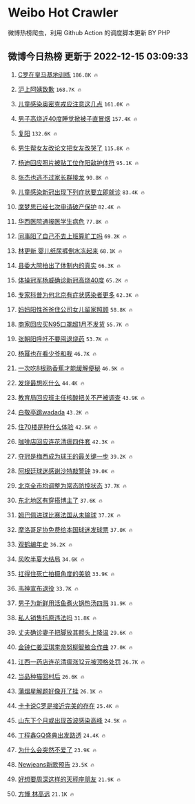 # Weibo Hot Crawler 



微博热榜爬虫，利用 Github Action 的调度脚本更新 BY PHP 


## 微博今日热榜 更新于 2022-12-15 03:09:33 
1. [C罗在皇马基地训练](https://s.weibo.com/weibo?q=%23C%E7%BD%97%E5%9C%A8%E7%9A%87%E9%A9%AC%E5%9F%BA%E5%9C%B0%E8%AE%AD%E7%BB%83%23&t=31&band_rank=1&Refer=top) `186.8K 🔥` 

1. [沪上阿姨致歉](https://s.weibo.com/weibo?q=%23%E6%B2%AA%E4%B8%8A%E9%98%BF%E5%A7%A8%E8%87%B4%E6%AD%89%23&t=31&band_rank=2&Refer=top) `168.7K 🔥` 

1. [儿童感染奥密克戎应注意这几点](https://s.weibo.com/weibo?q=%23%E5%84%BF%E7%AB%A5%E6%84%9F%E6%9F%93%E5%A5%A5%E5%AF%86%E5%85%8B%E6%88%8E%E5%BA%94%E6%B3%A8%E6%84%8F%E8%BF%99%E5%87%A0%E7%82%B9%23&t=31&band_rank=3&Refer=top) `161.0K 🔥` 

1. [男子高烧近40度睡觉掀被子直冒烟](https://s.weibo.com/weibo?q=%23%E7%94%B7%E5%AD%90%E9%AB%98%E7%83%A7%E8%BF%9140%E5%BA%A6%E7%9D%A1%E8%A7%89%E6%8E%80%E8%A2%AB%E5%AD%90%E7%9B%B4%E5%86%92%E7%83%9F%23&t=31&band_rank=4&Refer=top) `157.4K 🔥` 

1. [复阳](https://s.weibo.com/weibo?q=%23%E5%A4%8D%E9%98%B3%23&t=31&band_rank=5&Refer=top) `132.6K 🔥` 

1. [男生帮女友改论文把女友改哭了](https://s.weibo.com/weibo?q=%23%E7%94%B7%E7%94%9F%E5%B8%AE%E5%A5%B3%E5%8F%8B%E6%94%B9%E8%AE%BA%E6%96%87%E6%8A%8A%E5%A5%B3%E5%8F%8B%E6%94%B9%E5%93%AD%E4%BA%86%23&t=31&band_rank=6&Refer=top) `115.8K 🔥` 

1. [杨迪回应照片被贴工位作阳敌护体符](https://s.weibo.com/weibo?q=%23%E6%9D%A8%E8%BF%AA%E5%9B%9E%E5%BA%94%E7%85%A7%E7%89%87%E8%A2%AB%E8%B4%B4%E5%B7%A5%E4%BD%8D%E4%BD%9C%E9%98%B3%E6%95%8C%E6%8A%A4%E4%BD%93%E7%AC%A6%23&t=31&band_rank=7&Refer=top) `95.1K 🔥` 

1. [张杰也逃不过家长群接龙](https://s.weibo.com/weibo?q=%23%E5%BC%A0%E6%9D%B0%E4%B9%9F%E9%80%83%E4%B8%8D%E8%BF%87%E5%AE%B6%E9%95%BF%E7%BE%A4%E6%8E%A5%E9%BE%99%23&t=31&band_rank=8&Refer=top) `90.8K 🔥` 

1. [儿童感染新冠出现下列症状要立即就诊](https://s.weibo.com/weibo?q=%23%E5%84%BF%E7%AB%A5%E6%84%9F%E6%9F%93%E6%96%B0%E5%86%A0%E5%87%BA%E7%8E%B0%E4%B8%8B%E5%88%97%E7%97%87%E7%8A%B6%E8%A6%81%E7%AB%8B%E5%8D%B3%E5%B0%B1%E8%AF%8A%23&t=31&band_rank=9&Refer=top) `83.4K 🔥` 

1. [席梦思已经七次申请破产保护](https://s.weibo.com/weibo?q=%23%E5%B8%AD%E6%A2%A6%E6%80%9D%E5%B7%B2%E7%BB%8F%E4%B8%83%E6%AC%A1%E7%94%B3%E8%AF%B7%E7%A0%B4%E4%BA%A7%E4%BF%9D%E6%8A%A4%23&t=31&band_rank=10&Refer=top) `82.4K 🔥` 

1. [华西医院通报医学生病危](https://s.weibo.com/weibo?q=%23%E5%8D%8E%E8%A5%BF%E5%8C%BB%E9%99%A2%E9%80%9A%E6%8A%A5%E5%8C%BB%E5%AD%A6%E7%94%9F%E7%97%85%E5%8D%B1%23&t=31&band_rank=11&Refer=top) `77.8K 🔥` 

1. [同事阳了自己不去上班算旷工吗](https://s.weibo.com/weibo?q=%23%E5%90%8C%E4%BA%8B%E9%98%B3%E4%BA%86%E8%87%AA%E5%B7%B1%E4%B8%8D%E5%8E%BB%E4%B8%8A%E7%8F%AD%E7%AE%97%E6%97%B7%E5%B7%A5%E5%90%97%23&t=31&band_rank=12&Refer=top) `69.2K 🔥` 

1. [林更新 婴儿纸尿裤倒水冻起来](https://s.weibo.com/weibo?q=%E6%9E%97%E6%9B%B4%E6%96%B0%20%E5%A9%B4%E5%84%BF%E7%BA%B8%E5%B0%BF%E8%A3%A4%E5%80%92%E6%B0%B4%E5%86%BB%E8%B5%B7%E6%9D%A5&t=31&band_rank=13&Refer=top) `68.1K 🔥` 

1. [县委大院拍出了体制内的真实](https://s.weibo.com/weibo?q=%23%E5%8E%BF%E5%A7%94%E5%A4%A7%E9%99%A2%E6%8B%8D%E5%87%BA%E4%BA%86%E4%BD%93%E5%88%B6%E5%86%85%E7%9A%84%E7%9C%9F%E5%AE%9E%23&t=31&band_rank=14&Refer=top) `66.3K 🔥` 

1. [体操冠军杨威确诊新冠高烧40度](https://s.weibo.com/weibo?q=%23%E4%BD%93%E6%93%8D%E5%86%A0%E5%86%9B%E6%9D%A8%E5%A8%81%E7%A1%AE%E8%AF%8A%E6%96%B0%E5%86%A0%E9%AB%98%E7%83%A740%E5%BA%A6%23&t=31&band_rank=15&Refer=top) `65.2K 🔥` 

1. [专家科普为何北京有症状感染者更多](https://s.weibo.com/weibo?q=%23%E4%B8%93%E5%AE%B6%E7%A7%91%E6%99%AE%E4%B8%BA%E4%BD%95%E5%8C%97%E4%BA%AC%E6%9C%89%E7%97%87%E7%8A%B6%E6%84%9F%E6%9F%93%E8%80%85%E6%9B%B4%E5%A4%9A%23&t=31&band_rank=16&Refer=top) `62.3K 🔥` 

1. [妈妈阳性爸爸住公司女儿留家照顾](https://s.weibo.com/weibo?q=%23%E5%A6%88%E5%A6%88%E9%98%B3%E6%80%A7%E7%88%B8%E7%88%B8%E4%BD%8F%E5%85%AC%E5%8F%B8%E5%A5%B3%E5%84%BF%E7%95%99%E5%AE%B6%E7%85%A7%E9%A1%BE%23&t=31&band_rank=17&Refer=top) `58.8K 🔥` 

1. [商家回应买N95口罩超1月不发货](https://s.weibo.com/weibo?q=%23%E5%95%86%E5%AE%B6%E5%9B%9E%E5%BA%94%E4%B9%B0N95%E5%8F%A3%E7%BD%A9%E8%B6%851%E6%9C%88%E4%B8%8D%E5%8F%91%E8%B4%A7%23&t=31&band_rank=18&Refer=top) `55.7K 🔥` 

1. [张朝阳呼吁不要囤退烧药](https://s.weibo.com/weibo?q=%23%E5%BC%A0%E6%9C%9D%E9%98%B3%E5%91%BC%E5%90%81%E4%B8%8D%E8%A6%81%E5%9B%A4%E9%80%80%E7%83%A7%E8%8D%AF%23&t=31&band_rank=19&Refer=top) `53.7K 🔥` 

1. [杨幂也在看少爷和我](https://s.weibo.com/weibo?q=%23%E6%9D%A8%E5%B9%82%E4%B9%9F%E5%9C%A8%E7%9C%8B%E5%B0%91%E7%88%B7%E5%92%8C%E6%88%91%23&t=31&band_rank=20&Refer=top) `46.7K 🔥` 

1. [一次吃8根熟香蕉才能缓解便秘](https://s.weibo.com/weibo?q=%23%E4%B8%80%E6%AC%A1%E5%90%838%E6%A0%B9%E7%86%9F%E9%A6%99%E8%95%89%E6%89%8D%E8%83%BD%E7%BC%93%E8%A7%A3%E4%BE%BF%E7%A7%98%23&t=31&band_rank=21&Refer=top) `46.5K 🔥` 

1. [发烧最想吃什么](https://s.weibo.com/weibo?q=%23%E5%8F%91%E7%83%A7%E6%9C%80%E6%83%B3%E5%90%83%E4%BB%80%E4%B9%88%23&t=31&band_rank=22&Refer=top) `44.4K 🔥` 

1. [教育局回应班主任核酸把关不严被调查](https://s.weibo.com/weibo?q=%23%E6%95%99%E8%82%B2%E5%B1%80%E5%9B%9E%E5%BA%94%E7%8F%AD%E4%B8%BB%E4%BB%BB%E6%A0%B8%E9%85%B8%E6%8A%8A%E5%85%B3%E4%B8%8D%E4%B8%A5%E8%A2%AB%E8%B0%83%E6%9F%A5%23&t=31&band_rank=23&Refer=top) `43.9K 🔥` 

1. [白敬亭跳wadada](https://s.weibo.com/weibo?q=%23%E7%99%BD%E6%95%AC%E4%BA%AD%E8%B7%B3wadada%23&t=31&band_rank=24&Refer=top) `43.2K 🔥` 

1. [住70楼是种什么体验](https://s.weibo.com/weibo?q=%23%E4%BD%8F70%E6%A5%BC%E6%98%AF%E7%A7%8D%E4%BB%80%E4%B9%88%E4%BD%93%E9%AA%8C%23&t=31&band_rank=25&Refer=top) `42.5K 🔥` 

1. [咖啡店回应连花清瘟四件套](https://s.weibo.com/weibo?q=%23%E5%92%96%E5%95%A1%E5%BA%97%E5%9B%9E%E5%BA%94%E8%BF%9E%E8%8A%B1%E6%B8%85%E7%98%9F%E5%9B%9B%E4%BB%B6%E5%A5%97%23&t=31&band_rank=26&Refer=top) `42.3K 🔥` 

1. [夺冠是梅西成为球王的最关键一步](https://s.weibo.com/weibo?q=%23%E5%A4%BA%E5%86%A0%E6%98%AF%E6%A2%85%E8%A5%BF%E6%88%90%E4%B8%BA%E7%90%83%E7%8E%8B%E7%9A%84%E6%9C%80%E5%85%B3%E9%94%AE%E4%B8%80%E6%AD%A5%23&t=31&band_rank=27&Refer=top) `39.2K 🔥` 

1. [阿根廷球迷感谢沙特敲警钟](https://s.weibo.com/weibo?q=%23%E9%98%BF%E6%A0%B9%E5%BB%B7%E7%90%83%E8%BF%B7%E6%84%9F%E8%B0%A2%E6%B2%99%E7%89%B9%E6%95%B2%E8%AD%A6%E9%92%9F%23&t=31&band_rank=28&Refer=top) `39.0K 🔥` 

1. [北京全市均调整为常态防控状态](https://s.weibo.com/weibo?q=%23%E5%8C%97%E4%BA%AC%E5%85%A8%E5%B8%82%E5%9D%87%E8%B0%83%E6%95%B4%E4%B8%BA%E5%B8%B8%E6%80%81%E9%98%B2%E6%8E%A7%E7%8A%B6%E6%80%81%23&t=31&band_rank=29&Refer=top) `37.7K 🔥` 

1. [东北地区有穿搭博主了](https://s.weibo.com/weibo?q=%23%E4%B8%9C%E5%8C%97%E5%9C%B0%E5%8C%BA%E6%9C%89%E7%A9%BF%E6%90%AD%E5%8D%9A%E4%B8%BB%E4%BA%86%23&t=31&band_rank=30&Refer=top) `37.6K 🔥` 

1. [姆巴佩进球比赛法国从未输球](https://s.weibo.com/weibo?q=%23%E5%A7%86%E5%B7%B4%E4%BD%A9%E8%BF%9B%E7%90%83%E6%AF%94%E8%B5%9B%E6%B3%95%E5%9B%BD%E4%BB%8E%E6%9C%AA%E8%BE%93%E7%90%83%23&t=31&band_rank=31&Refer=top) `37.2K 🔥` 

1. [摩洛哥足协免费给本国球迷发球票](https://s.weibo.com/weibo?q=%23%E6%91%A9%E6%B4%9B%E5%93%A5%E8%B6%B3%E5%8D%8F%E5%85%8D%E8%B4%B9%E7%BB%99%E6%9C%AC%E5%9B%BD%E7%90%83%E8%BF%B7%E5%8F%91%E7%90%83%E7%A5%A8%23&t=31&band_rank=32&Refer=top) `37.0K 🔥` 

1. [观鹤编年史](https://s.weibo.com/weibo?q=%23%E8%A7%82%E9%B9%A4%E7%BC%96%E5%B9%B4%E5%8F%B2%23&t=31&band_rank=33&Refer=top) `36.2K 🔥` 

1. [风吹半夏大结局](https://s.weibo.com/weibo?q=%23%E9%A3%8E%E5%90%B9%E5%8D%8A%E5%A4%8F%E5%A4%A7%E7%BB%93%E5%B1%80%23&t=31&band_rank=34&Refer=top) `34.6K 🔥` 

1. [扛得住死亡拍摄角度的美貌](https://s.weibo.com/weibo?q=%23%E6%89%9B%E5%BE%97%E4%BD%8F%E6%AD%BB%E4%BA%A1%E6%8B%8D%E6%91%84%E8%A7%92%E5%BA%A6%E7%9A%84%E7%BE%8E%E8%B2%8C%23&t=31&band_rank=35&Refer=top) `33.9K 🔥` 

1. [韦神宣布退役](https://s.weibo.com/weibo?q=%23%E9%9F%A6%E7%A5%9E%E5%AE%A3%E5%B8%83%E9%80%80%E5%BD%B9%23&t=31&band_rank=36&Refer=top) `33.7K 🔥` 

1. [男子为新鲜用活鱼煮火锅热汤四溅](https://s.weibo.com/weibo?q=%23%E7%94%B7%E5%AD%90%E4%B8%BA%E6%96%B0%E9%B2%9C%E7%94%A8%E6%B4%BB%E9%B1%BC%E7%85%AE%E7%81%AB%E9%94%85%E7%83%AD%E6%B1%A4%E5%9B%9B%E6%BA%85%23&t=31&band_rank=37&Refer=top) `31.9K 🔥` 

1. [私人销售抗原违法吗](https://s.weibo.com/weibo?q=%23%E7%A7%81%E4%BA%BA%E9%94%80%E5%94%AE%E6%8A%97%E5%8E%9F%E8%BF%9D%E6%B3%95%E5%90%97%23&t=31&band_rank=38&Refer=top) `31.8K 🔥` 

1. [丈夫确诊妻子把脚放其额头上降温](https://s.weibo.com/weibo?q=%23%E4%B8%88%E5%A4%AB%E7%A1%AE%E8%AF%8A%E5%A6%BB%E5%AD%90%E6%8A%8A%E8%84%9A%E6%94%BE%E5%85%B6%E9%A2%9D%E5%A4%B4%E4%B8%8A%E9%99%8D%E6%B8%A9%23&t=31&band_rank=39&Refer=top) `29.6K 🔥` 

1. [金钟仁姜涩琪李帝努柳智敏合作曲](https://s.weibo.com/weibo?q=%23%E9%87%91%E9%92%9F%E4%BB%81%E5%A7%9C%E6%B6%A9%E7%90%AA%E6%9D%8E%E5%B8%9D%E5%8A%AA%E6%9F%B3%E6%99%BA%E6%95%8F%E5%90%88%E4%BD%9C%E6%9B%B2%23&t=31&band_rank=40&Refer=top) `27.0K 🔥` 

1. [江西一药店连花清瘟涨12元被顶格处罚](https://s.weibo.com/weibo?q=%23%E6%B1%9F%E8%A5%BF%E4%B8%80%E8%8D%AF%E5%BA%97%E8%BF%9E%E8%8A%B1%E6%B8%85%E7%98%9F%E6%B6%A812%E5%85%83%E8%A2%AB%E9%A1%B6%E6%A0%BC%E5%A4%84%E7%BD%9A%23&t=31&band_rank=41&Refer=top) `26.7K 🔥` 

1. [当品种猫回村后](https://s.weibo.com/weibo?q=%23%E5%BD%93%E5%93%81%E7%A7%8D%E7%8C%AB%E5%9B%9E%E6%9D%91%E5%90%8E%23&t=31&band_rank=42&Refer=top) `26.6K 🔥` 

1. [蒲熠星解题好像开了挂](https://s.weibo.com/weibo?q=%23%E8%92%B2%E7%86%A0%E6%98%9F%E8%A7%A3%E9%A2%98%E5%A5%BD%E5%83%8F%E5%BC%80%E4%BA%86%E6%8C%82%23&t=31&band_rank=43&Refer=top) `26.1K 🔥` 

1. [卡卡说C罗是接近完美的存在](https://s.weibo.com/weibo?q=%23%E5%8D%A1%E5%8D%A1%E8%AF%B4C%E7%BD%97%E6%98%AF%E6%8E%A5%E8%BF%91%E5%AE%8C%E7%BE%8E%E7%9A%84%E5%AD%98%E5%9C%A8%23&t=31&band_rank=44&Refer=top) `25.4K 🔥` 

1. [山东下个月或出现首波感染高峰](https://s.weibo.com/weibo?q=%23%E5%B1%B1%E4%B8%9C%E4%B8%8B%E4%B8%AA%E6%9C%88%E6%88%96%E5%87%BA%E7%8E%B0%E9%A6%96%E6%B3%A2%E6%84%9F%E6%9F%93%E9%AB%98%E5%B3%B0%23&t=31&band_rank=45&Refer=top) `24.5K 🔥` 

1. [丁程鑫GQ盛典出发路透](https://s.weibo.com/weibo?q=%23%E4%B8%81%E7%A8%8B%E9%91%ABGQ%E7%9B%9B%E5%85%B8%E5%87%BA%E5%8F%91%E8%B7%AF%E9%80%8F%23&t=31&band_rank=46&Refer=top) `24.4K 🔥` 

1. [为什么会突然不爱了](https://s.weibo.com/weibo?q=%23%E4%B8%BA%E4%BB%80%E4%B9%88%E4%BC%9A%E7%AA%81%E7%84%B6%E4%B8%8D%E7%88%B1%E4%BA%86%23&t=31&band_rank=47&Refer=top) `23.9K 🔥` 

1. [Newjeans新歌预告](https://s.weibo.com/weibo?q=%23Newjeans%E6%96%B0%E6%AD%8C%E9%A2%84%E5%91%8A%23&t=31&band_rank=48&Refer=top) `23.5K 🔥` 

1. [好想要周深这样的天秤座朋友](https://s.weibo.com/weibo?q=%23%E5%A5%BD%E6%83%B3%E8%A6%81%E5%91%A8%E6%B7%B1%E8%BF%99%E6%A0%B7%E7%9A%84%E5%A4%A9%E7%A7%A4%E5%BA%A7%E6%9C%8B%E5%8F%8B%23&t=31&band_rank=49&Refer=top) `21.9K 🔥` 

1. [方博 林高远](https://s.weibo.com/weibo?q=%E6%96%B9%E5%8D%9A%20%E6%9E%97%E9%AB%98%E8%BF%9C&t=31&band_rank=50&Refer=top) `21.1K 🔥` 

